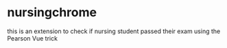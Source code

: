 # nursingchrome
this is an extension to check if nursing student passed their exam using the Pearson Vue trick
